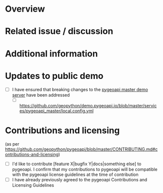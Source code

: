 # Overview

# Related issue / discussion

# Additional information

# Updates to public demo

- [ ] I have ensured that breaking changes to the [pygeoapi master demo server](https://github.com/geopython/demo.pygeoapi.io) have been addressed
  - [ ] https://github.com/geopython/demo.pygeoapi.io/blob/master/services/pygeoapi_master/local.config.yml

# Contributions and licensing

(as per https://github.com/geopython/pygeoapi/blob/master/CONTRIBUTING.md#contributions-and-licensing)

- [ ] I'd like to contribute [feature X|bugfix Y|docs|something else] to pygeoapi. I confirm that my contributions to pygeoapi will be compatible with the pygeoapi license guidelines at the time of contribution
- [ ] I have already previously agreed to the pygeoapi Contributions and Licensing Guidelines
